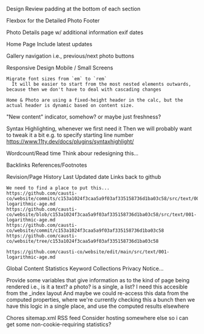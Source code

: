 Design
  Review padding at the bottom of each section

  Flexbox for the Detailed Photo Footer

  Photo Details page w/ additional information
    exif dates

  Home Page
    Include latest updates

  Gallery navigation
    i.e., previous/next photo buttons

  Responsive Design
    Mobile / Small Screens

    Migrate font sizes from `em` to `rem`
      It will be easier to start from the most nested elements outwards, because then we don't have to deal with cascading changes

    Home & Photo are using a fixed-height header in the calc, but the actual header is dynamic based on content size.

  "New content" indicator, somehow?
    or maybe just freshness?

  Syntax Highlighting, whenever we first need it
    Then we will probably want to tweak it a bit e.g. to specify starting  line number
    https://www.11ty.dev/docs/plugins/syntaxhighlight/

  Wordcount/Read time
    Think abour redesigning this...

  Backlinks
  References/Footnotes
  
  Revision/Page History
    Last Updated date
    Links back to github

    We need to find a place to put this...
    https://github.com/causti-co/website/commits/c153a1024f3caa5a9f03af335158736d1ba03c58/src/text/001-logarithmic-age.md
    https://github.com/causti-co/website/blob/c153a1024f3caa5a9f03af335158736d1ba03c58/src/text/001-logarithmic-age.md
    https://github.com/causti-co/website/commit/c153a1024f3caa5a9f03af335158736d1ba03c58
    https://github.com/causti-co/website/tree/c153a1024f3caa5a9f03af335158736d1ba03c58

    https://github.com/causti-co/website/edit/main/src/text/001-logarithmic-age.md
  
  Global Content Statistics
  Keyword Collections
  Privacy Notice...

  Provide some variables that give information as to the kind of page being rendered
    i.e., is it a text? a photo? is a single, a list?
    I need this accesible from the _index layout
    And maybe we could re-access this data from the computed properties, where we're currently checking this a bunch
      then we have this logic in a single place, and use the computed results elsewhere

Chores
  sitemap.xml
  RSS feed
  Consider hosting somewhere else so i can get some non-cookie-requiring statistics?